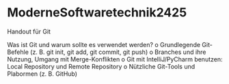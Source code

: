 # ModerneSoftwaretechnik2425

Handout für Git

Was ist Git und warum sollte es verwendet werden?
    o Grundlegende Git-Befehle (z. B. git init, git add, git commit, git push)
    o Branches und ihre Nutzung, Umgang mit Merge-Konflikten
    o Git mit IntelliJ/PyCharm benutzen: Local Repository und Remote Repository
    o Nützliche Git-Tools und Plabormen (z. B. GitHub)